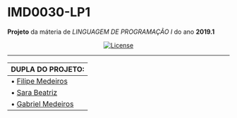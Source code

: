 # IMD0030-LP1
**Projeto** da máteria de *LINGUAGEM DE PROGRAMAÇÃO I*  do ano **2019.1**       


<p align="center">
    <a href="https://github.com/filipegmedeiros/IMD0030-LP1_project/blob/master/LICENSE.md">
        <img src="https://img.shields.io/github/license/filipegmedeiros/IMD0030-LP1_project.svg?longCache=true&style=for-the-badge"
             alt="License" /></a>
</p>


----------------------------------------------------------------------------------------------------------------------------

| **DUPLA DO PROJETO:**                                            | 
| ---------------------------------------------------------------- |
|  • [Filipe Medeiros](https://github.com/filipegmedeiros)         |
|  • [Sara Beatriz](https://github.com/sarabms)                    |
|  • [Gabriel Medeiros](https://github.com/oSabre)                 |

